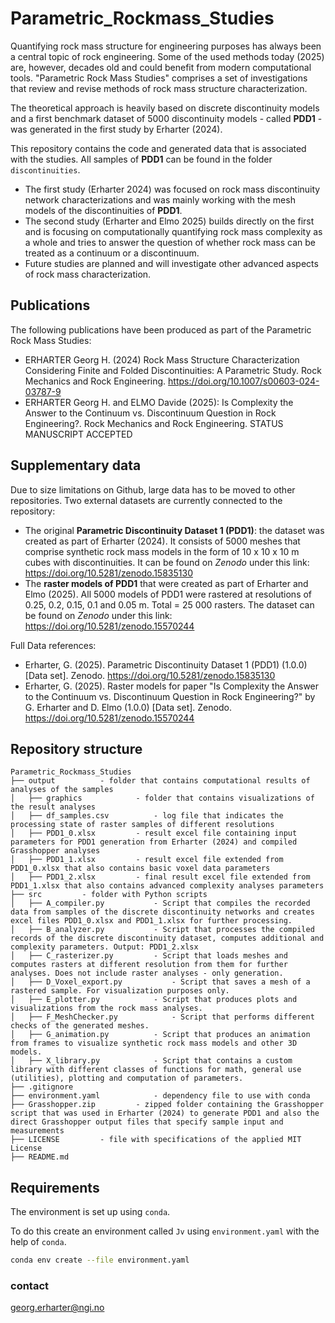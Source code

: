 # Parametric_Rockmass_Studies
Quantifying rock mass structure for engineering purposes has always been a central topic of rock engineering. Some of the used methods today (2025) are, however, decades old and could benefit from modern computational tools. "Parametric Rock Mass Studies" comprises a set of investigations that review and revise methods of rock mass structure characterization.

The theoretical approach is heavily based on discrete discontinuity models and a first benchmark dataset of 5000 discontinuity models - called **PDD1** - was generated in the first study by Erharter (2024).

This repository contains the code and generated data that is associated with the studies. All samples of **PDD1** can be found in the folder `discontinuities`.

- The first study (Erharter 2024) was focused on rock mass discontinuity network characterizations and was mainly working with the mesh models of the discontinuities of **PDD1**.
- The second study (Erharter and Elmo 2025) builds directly on the first and is focusing on computationally quantifying rock mass complexity as a whole and tries to answer the question of whether rock mass can be treated as a continuum or a discontinuum.
- Future studies are planned and will investigate other advanced aspects of rock mass characterization.


## Publications
The following publications have been produced as part of the Parametric Rock Mass Studies:
- ERHARTER Georg H. (2024) Rock Mass Structure Characterization Considering Finite and Folded Discontinuities: A Parametric Study. Rock Mechanics and Rock Engineering. https://doi.org/10.1007/s00603-024-03787-9
- ERHARTER Georg H. and ELMO Davide (2025): Is Complexity the Answer to the Continuum vs. Discontinuum Question in Rock Engineering?. Rock Mechanics and Rock Engineering. STATUS MANUSCRIPT ACCEPTED


## Supplementary data
Due to size limitations on Github, large data has to be moved to other repositories. Two external datasets are currently connected to the repository:

- The original **Parametric Discontinuity Dataset 1 (PDD1)**: the dataset was created as part of Erharter (2024). It consists of 5000 meshes that comprise synthetic rock mass models in the form of 10 x 10 x 10 m cubes with discontinuities. It can be found on *Zenodo* under this link: https://doi.org/10.5281/zenodo.15835130
- The **raster models of PDD1** that were created as part of Erharter and Elmo (2025). All 5000 models of PDD1 were rastered at resolutions of 0.25, 0.2, 0.15, 0.1 and 0.05 m. Total = 25 000 rasters. The dataset can be found on *Zenodo* under this link: https://doi.org/10.5281/zenodo.15570244

Full Data references:
- Erharter, G. (2025). Parametric Discontinuity Dataset 1 (PDD1) (1.0.0) [Data set]. Zenodo. https://doi.org/10.5281/zenodo.15835130
- Erharter, G. (2025). Raster models for paper "Is Complexity the Answer to the Continuum vs. Discontinuum Question in Rock Engineering?" by G. Erharter and D. Elmo (1.0.0) [Data set]. Zenodo. https://doi.org/10.5281/zenodo.15570244


## Repository structure
```
Parametric_Rockmass_Studies
├── output			- folder that contains computational results of analyses of the samples
│   ├── graphics			- folder that contains visualizations of the result analyses
│   ├── df_samples.csv			- log file that indicates the processing state of raster samples of different resolutions
│   ├── PDD1_0.xlsx			- result excel file containing input parameters for PDD1 generation from Erharter (2024) and compiled Grasshopper analyses
│   ├── PDD1_1.xlsx			- result excel file extended from PDD1_0.xlsx that also contains basic voxel data parameters
│   ├── PDD1_2.xlsx			- final result excel file extended from PDD1_1.xlsx that also contains advanced complexity analyses parameters
├── src			- folder with Python scripts
│   ├── A_compiler.py			- Script that compiles the recorded data from samples of the discrete discontinuity networks and creates excel files PDD1_0.xlsx and PDD1_1.xlsx for further processing.
│   ├── B_analyzer.py			- Script that processes the compiled records of the discrete discontinuity dataset, computes additional and complexity parameters. Output: PDD1_2.xlsx
│   ├── C_rasterizer.py			- Script that loads meshes and computes rasters at different resolution from them for further analyses. Does not include raster analyses - only generation.
│   ├── D_Voxel_export.py			- Script that saves a mesh of a rastered sample. For visualization purposes only.
│   ├── E_plotter.py			- Script that produces plots and visualizations from the rock mass analyses.
│   ├── F_MeshChecker.py			- Script that performs different checks of the generated meshes.
│   ├── G_animation.py			- Script that produces an animation from frames to visualize synthetic rock mass models and other 3D models.
│   ├── X_library.py			- Script that contains a custom library with different classes of functions for math, general use (utilities), plotting and computation of parameters.
├── .gitignore
├── environment.yaml			- dependency file to use with conda
├── Grasshopper.zip			- zipped folder containing the Grasshopper script that was used in Erharter (2024) to generate PDD1 and also the direct Grasshopper output files that specify sample input and measurements
├── LICENSE			- file with specifications of the applied MIT License
├── README.md
```


## Requirements

The environment is set up using `conda`.

To do this create an environment called `Jv` using `environment.yaml` with the help of `conda`.
```bash
conda env create --file environment.yaml
```


### contact
georg.erharter@ngi.no
